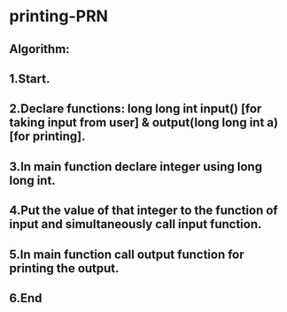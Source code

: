 # printing-PRN
## Algorithm:
## 1.Start.
## 2.Declare functions: long long int input() [for taking input from user] & output(long long int a)	[for printing].
## 3.In main function declare integer using long long int.
## 4.Put the value of that integer to the function of input and simultaneously call input function.
## 5.In main function call output function for printing the output.
## 6.End
